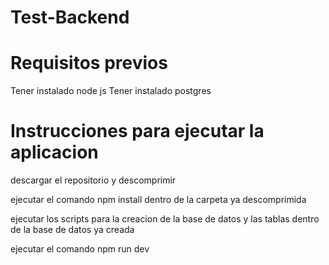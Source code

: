 # Test-Backend
# Requisitos previos

Tener instalado node js
Tener instalado postgres 


# Instrucciones para ejecutar la aplicacion

descargar el repositorio y descomprimir

ejecutar el comando npm install dentro de la carpeta ya descomprimida

ejecutar los scripts para la creacion de la base de datos y las tablas dentro de la base de datos ya creada

ejecutar el comando npm run dev
